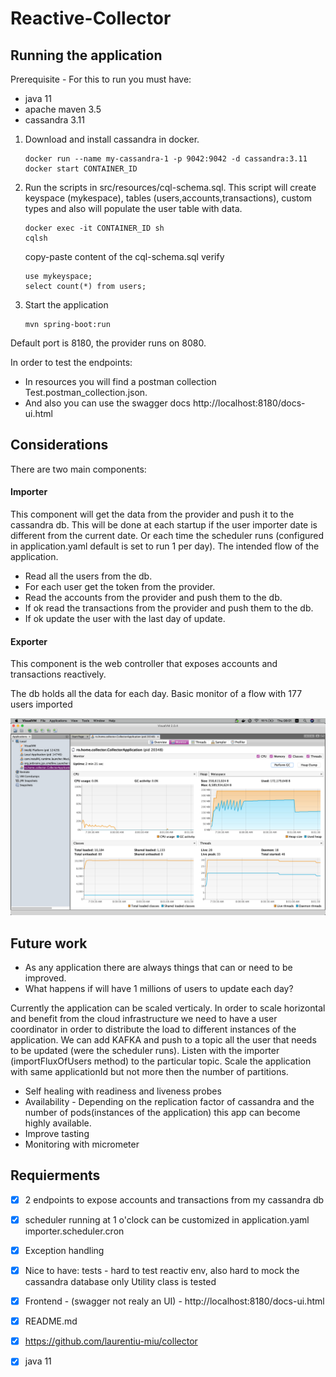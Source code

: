 # Reactive-Collector
## Running the application
Prerequisite - For this to run you must have:
* java 11
* apache maven 3.5
* cassandra 3.11

1. Download and install cassandra in docker.
    ```
    docker run --name my-cassandra-1 -p 9042:9042 -d cassandra:3.11
    docker start CONTAINER_ID
    ```
   
   
2. Run the scripts in src/resources/cql-schema.sql.
This script will create keyspace (mykespace), tables (users,accounts,transactions), custom types and also will populate the user table with data.
    ```
    docker exec -it CONTAINER_ID sh
    cqlsh
    ```
    copy-paste content of the cql-schema.sql
    verify
    
    ```
    use mykeyspace; 
    select count(*) from users;
    ``` 
   
3. Start the application
    ```    
    mvn spring-boot:run
    ```
Default port is 8180, the provider runs on 8080.

In order to test the endpoints:
* In resources you will find a postman collection Test.postman_collection.json.
* And also you can use the swagger docs http://localhost:8180/docs-ui.html
## Considerations
There are two main components:
#### Importer
This component will get the data from the provider and push it to the cassandra db.
This will be done at each startup if the user importer date is different from the current date.
Or each time the scheduler runs (configured in application.yaml default is set to run 1 per day). 
The intended flow of the application. 
- Read all the users from the db.
- For each user get the token from the provider.
- Read the accounts from the provider and push them to the db.
- If ok read the transactions from the provider and push them to the db.
- If ok update the user with the last day of update.
#### Exporter
This component is the web controller that exposes accounts and transactions reactively.

The db holds all the data for each day.
Basic monitor of a flow with 177 users imported

![memory](https://github.com/laurentiu-miu/collector/blob/master/monitor.png)

## Future work
* As any application there are always things that can or need to be improved.
* What happens if will have 1 millions of users to update each day?

Currently the application can be scaled verticaly.
In order to scale horizontal and benefit from the cloud infrastructure we need to have a user coordinator in order to distribute 
the load to different instances of the application. 
We can add KAFKA and push to a topic all the user that needs to be updated (were the scheduler runs). 
Listen with the importer (importFluxOfUsers method) to the particular topic.
Scale the application with same applicationId but not more then the number of partitions.
* Self healing with readiness and liveness probes
* Availability - Depending on the replication factor of cassandra and the number of pods(instances of the application) this app can become highly available.
* Improve tasting
* Monitoring with micrometer

## Requierments

- [x] 2 endpoints to expose accounts and transactions from my cassandra db
- [x] scheduler running at 1 o'clock can be customized in application.yaml importer.scheduler.cron
- [x] Exception handling 
- [x] Nice to have: tests - hard to test reactiv env, also hard to mock the cassandra database only Utility class is tested
- [x] Frontend - (swagger not realy an UI) - http://localhost:8180/docs-ui.html
- [x] README.md
- [x] https://github.com/laurentiu-miu/collector
- [x] java 11
   